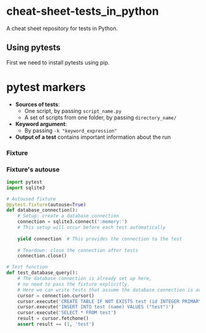 # cheat-sheet-tests_in_python
A cheat sheet repository for tests in Python.

## Using pytests
First we need to install pytests using pip.

# pytest markers

- **Sources of tests**:
  - One script, by passing `script_name.py`
  - A set of scripts from one folder, by passing `directory_name/`
- **Keyword argument**:
  - By passing `-k "keyword_expression"`
- **Output of a test** contains important information about the run



### Fixture

### Fixture's autouse
```python
import pytest
import sqlite3

# Autoused fixture
@pytest.fixture(autouse=True)
def database_connection():
    # Setup: create a database connection
    connection = sqlite3.connect(':memory:')
    # This setup will occur before each test automatically
    
    yield connection  # This provides the connection to the test
    
    # Teardown: close the connection after tests
    connection.close()

# Test function
def test_database_query():
    # The database connection is already set up here,
    # no need to pass the fixture explicitly.
    # Here we can write tests that assume the database connection is available.
    cursor = connection.cursor()
    cursor.execute('CREATE TABLE IF NOT EXISTS test (id INTEGER PRIMARY KEY, name TEXT)')
    cursor.execute('INSERT INTO test (name) VALUES ("test")')
    cursor.execute('SELECT * FROM test')
    result = cursor.fetchone()
    assert result == (1, 'test')
